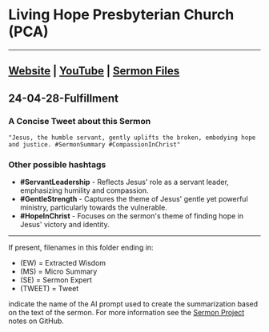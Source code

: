 # Living Hope Presbyterian Church (PCA)

___

## [Website](https://www.livinghopepresbyterian.org/) | [YouTube](https://www.youtube.com/@LivingHopePresbyterianChurch) | [Sermon Files](https://github.com/jobian-ai/LHP-Sermons/tree/main/sermons/2024/24-04-28)

## 24-04-28-Fulfillment

### A Concise Tweet about this Sermon

```"Jesus, the humble servant, gently uplifts the broken, embodying hope and justice. #SermonSummary #CompassionInChrist"```

### Other possible hashtags

- **#ServantLeadership** - Reflects Jesus' role as a servant leader, emphasizing humility and compassion.
- **#GentleStrength** - Captures the theme of Jesus' gentle yet powerful ministry, particularly towards the vulnerable.
- **#HopeInChrist** - Focuses on the sermon's theme of finding hope in Jesus' victory and identity.
___

If present, filenames in this folder ending in:

- (EW) = Extracted Wisdom
- (MS) = Micro Summary
- (SE) =  Sermon Expert
- (TWEET) = Tweet

indicate the name of the AI prompt used to create the summarization based on the text of the sermon.  For more information see the [Sermon Project](https://github.com/jobian-ai/LHP-Sermons/tree/main) notes on GitHub.